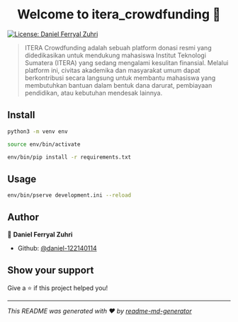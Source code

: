 <h1 align="center">Welcome to itera_crowdfunding 👋</h1>
<p>
  <a href="#" target="_blank">
    <img alt="License: Daniel Ferryal Zuhri" src="https://img.shields.io/badge/License-Daniel Ferryal Zuhri-yellow.svg" />
  </a>
</p>

> ITERA Crowdfunding adalah sebuah platform donasi resmi yang didedikasikan untuk mendukung mahasiswa Institut Teknologi Sumatera (ITERA) yang sedang mengalami kesulitan finansial. Melalui platform ini, civitas akademika dan masyarakat umum dapat berkontribusi secara langsung untuk membantu mahasiswa yang membutuhkan bantuan dalam bentuk dana darurat, pembiayaan pendidikan, atau kebutuhan mendesak lainnya.

## Install

```sh
python3 -m venv env
```

```sh
source env/bin/activate
```

```sh
env/bin/pip install -r requirements.txt
```

## Usage

```sh
env/bin/pserve development.ini --reload
```

## Author

👤 **Daniel Ferryal Zuhri**

- Github: [@daniel-122140114](https://github.com/daniel-122140114)

## Show your support

Give a ⭐️ if this project helped you!

---

_This README was generated with ❤️ by [readme-md-generator](https://github.com/kefranabg/readme-md-generator)_
